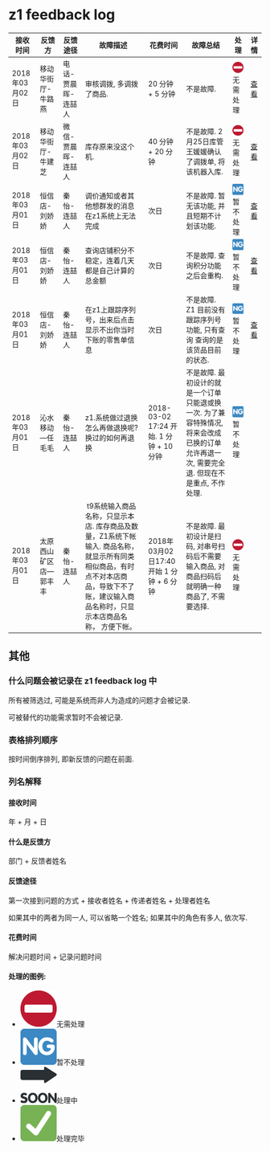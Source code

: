 # z1 feedback log

|接收时间|反馈方|反馈途径|故障描述|花费时间|故障总结|处理|详情|
|------|------|------|-------|------|-------|---|---|
|2018年03月02日|移动华街厅-牛路燕|电话-贾晨晖-连喆人|审核调拨, 多调拨了商品.|20 分钟 + 5 分钟|不是故障.|![⛔][⛔]无需处理|[查看](./original-log/2018/2-03-02)|
|2018年03月02日|移动华街厅-牛建芝|微信-贾晨晖-连喆人|库存原来没这个机.|40 分钟 + 20 分钟|不是故障. 2月25日库管王媛媛确认了调拨单, 将该机器入库.|![⛔][⛔]无需处理|[查看](./original-log/2018/1-03-02)|
|2018年03月01日|恒信店-刘娇娇|秦怡-连喆人|调价通知或者其他想群发的消息在z1系统上无法完成|次日|不是故障. 暂无该功能, 并且短期不计划该功能.|![🆖][🆖]暂不处理|[查看](./original-log/2018/3-03-01)|
|2018年03月01日|恒信店-刘娇娇|秦怡-连喆人|查询店铺积分不稳定，连着几天都是自己计算的总金额|次日|不是故障. 查询积分功能之后会重构.|![🆖][🆖]暂不处理|[查看](./original-log/2018/3-03-01)|
|2018年03月01日|恒信店-刘娇娇|秦怡-连喆人|在z1上跟踪序列号，出来后点击显示不出你当时下账的零售单信息|次日|不是故障. Z1 目前没有跟踪序列号功能, 只有查询 查询的是该货品目前的状态.|![🆖][🆖]暂不处理|[查看](./original-log/2018/3-03-01)|
|2018年03月01日|沁水移动—任毛毛|秦怡-连喆人|z1.系统做过退换怎么再做退换呢? 换过的如何再退换|2018-03-02 17:24 开始. 1 分钟 + 10 分钟|不是故障. 最初设计的就是一个订单只能退或换一次. 为了兼容特殊情况, 将来会改成已换的订单允许再退一次, 需要完全退. 但现在不是重点, 不作处理.|![🆖][🆖]暂不处理||
|2018年03月01日|太原西山矿区店—郭丰丰|秦怡-连喆人| t9系统输入商品名称，只显示本店. 库存商品及数量，Z1系统下帐输入. 商品名称，就显示所有同类相似商品，有时点不对本店商品，导致下不了账，建议输入商品名称时，只显示本店商品名称， 方便下帐。|2018年03月02日17:40开始 1 分钟 + 6 分钟|不是故障. 最初设计是扫码, 对串号扫码后不需要输入商品, 对商品扫码后就明确一种商品了, 不需要选择.|![⛔][⛔]无需处理||

## 其他

### 什么问题会被记录在 z1 feedback log 中

所有被筛选过, 可能是系统而非人为造成的问题才会被记录.

可被替代的功能需求暂时不会被记录.

### 表格排列顺序

按时间倒序排列, 即新反馈的问题在前面.

### 列名解释

#### 接收时间

年 + 月 + 日

#### 什么是反馈方

部门 + 反馈者姓名

#### 反馈途径

第一次接到问题的方式 + 接收者姓名 + 传递者姓名 + 处理者姓名

如果其中的两者为同一人, 可以省略一个姓名; 如果其中的角色有多人, 依次写.

#### 花费时间

解决问题时间 + 记录问题时间

#### 处理的图例:

- ![⛔][⛔]无需处理
- ![🆖][🆖]暂不处理
- ![🔜][🔜]处理中
- ![✅][✅]处理完毕

[⛔]: ../assets/img/26d4.png#emoji "无需处理"
[🆖]: ../assets/img/1f196.png#emoji "暂不处理"
[🔜]: ../assets/img/1f51c.png#emoji "处理中"
[✅]: ../assets/img/2705.png#emoji "处理完毕"
